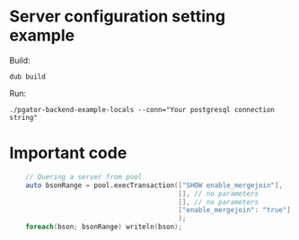 Server configuration setting example
====================

Build:
```
dub build
```

Run:
```
./pgator-backend-example-locals --conn="Your postgresql connection string"
```

Important code
==============
``` D
    // Quering a server from pool
    auto bsonRange = pool.execTransaction(["SHOW enable_mergejoin"],
                                          [], // no parameters
                                          [], // no parameters
                                          ["enable_mergejoin": "true"] // setting server configuration value
                                          );
    foreach(bson; bsonRange) writeln(bson);
```